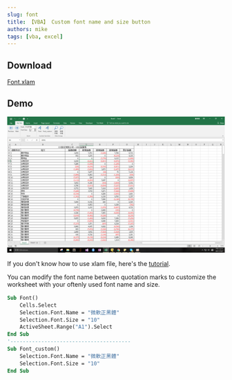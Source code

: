 ```yaml
---
slug: font
title: 【VBA】 Custom font name and size button
authors: mike
tags: [vba, excel]
---
```


## Download 
[Font.xlam](https://github.com/noworneverev/noworneverev.github.io/releases/download/1.2/Font.xlam)

<!--truncate-->

## Demo 
![](./font.gif)

If you don't know how to use xlam file, here's the [tutorial](./excel-customized-ribbon).

You can modify the font name between quotation marks to customize the worksheet with your oftenly used font name and size.

```vb
Sub Font()
    Cells.Select
    Selection.Font.Name = "微軟正黑體"
    Selection.Font.Size = "10"
    ActiveSheet.Range("A1").Select
End Sub
'---------------------------------------
Sub Font_custom()
    Selection.Font.Name = "微軟正黑體"
    Selection.Font.Size = "10"
End Sub
```

